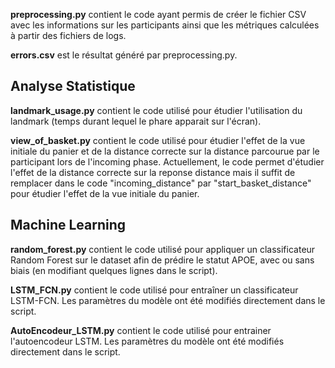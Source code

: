 **preprocessing.py** contient le code ayant permis de créer le fichier CSV avec les informations sur les participants ainsi que les métriques calculées à partir des fichiers de logs.

**errors.csv** est le résultat généré par preprocessing.py.

## Analyse Statistique ##

**landmark_usage.py** contient le code utilisé pour étudier l'utilisation du landmark (temps durant lequel le phare apparait sur l'écran). 

**view_of_basket.py** contient le code utilisé pour étudier l'effet de la vue initiale du panier et de la distance correcte sur la distance parcourue par le participant lors de l'incoming phase. Actuellement, le code permet d'étudier l'effet de la distance correcte sur la reponse distance mais il suffit de remplacer dans le code "incoming_distance" par "start_basket_distance" pour étudier l'effet de la vue initiale du panier.


## Machine Learning ## 

**random_forest.py** contient le code utilisé pour appliquer un classificateur Random Forest sur le dataset afin de prédire le statut APOE, avec ou sans biais (en modifiant quelques lignes dans le script).

**LSTM_FCN.py** contient le code utilisé pour entraîner un classificateur LSTM-FCN. Les paramètres du modèle ont été modifiés directement dans le script.

**AutoEncodeur_LSTM.py** contient le code utilisé pour entrainer l'autoencodeur LSTM. Les paramètres du modèle ont été modifiés directement dans le script.
